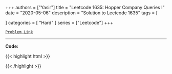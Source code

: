 
+++
authors = ["Yasir"]
title = "Leetcode 1635: Hopper Company Queries I"
date = "2020-05-06"
description = "Solution to Leetcode 1635"
tags = [
    
]
categories = [
    "Hard"
]
series = ["Leetcode"]
+++



[`Problem Link`](https://leetcode.com/problems/hopper-company-queries-i/description/)

---

**Code:**

{{< highlight html >}}

{{< /highlight >}}

